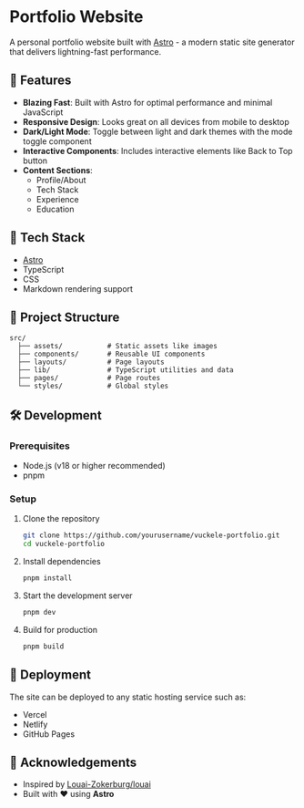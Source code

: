 # Portfolio Website

A personal portfolio website built with [Astro](https://astro.build) - a modern static site generator that delivers lightning-fast performance.

## 🚀 Features

- **Blazing Fast**: Built with Astro for optimal performance and minimal JavaScript
- **Responsive Design**: Looks great on all devices from mobile to desktop
- **Dark/Light Mode**: Toggle between light and dark themes with the mode toggle component
- **Interactive Components**: Includes interactive elements like Back to Top button
- **Content Sections**:
  - Profile/About
  - Tech Stack
  - Experience
  - Education

## 🧰 Tech Stack

- [Astro](https://astro.build)
- TypeScript
- CSS
- Markdown rendering support

## 📁 Project Structure

```
src/
  ├── assets/           # Static assets like images
  ├── components/       # Reusable UI components
  ├── layouts/          # Page layouts
  ├── lib/              # TypeScript utilities and data
  ├── pages/            # Page routes
  └── styles/           # Global styles
```

## 🛠️ Development

### Prerequisites

- Node.js (v18 or higher recommended)
- pnpm

### Setup

1. Clone the repository

   ```bash
   git clone https://github.com/yourusername/vuckele-portfolio.git
   cd vuckele-portfolio
   ```

2. Install dependencies

   ```bash
   pnpm install
   ```

3. Start the development server

   ```bash
   pnpm dev
   ```

4. Build for production
   ```bash
   pnpm build
   ```

## 🚀 Deployment

The site can be deployed to any static hosting service such as:

- Vercel
- Netlify
- GitHub Pages

## 🙏 Acknowledgements

- Inspired by [Louai-Zokerburg/louai](https://github.com/Louai-Zokerburg/louai)
- Built with ❤️ using **Astro**
